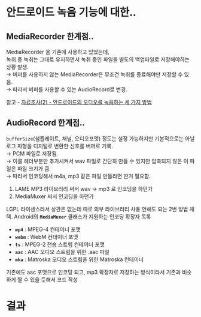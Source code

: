# 안드로이드 녹음 기능에 대한..


## MediaRecorder 한계점..
MediaRecorder 을 기존에 사용하고 있었는데, 
<br>녹취 중 녹취는 그대로 유지하면서 녹취 중인 파일을 별도의 백업파일로 저장해야하는 상황 발생.
<br>→ 버퍼를 사용하지 않는 MediaRecorder은 무조건 녹취를 종료해야만 저장할 수 있음.
<br>→ 따라서 버퍼를 사용할 수 있는 AudioRecord로 변경.

참고 - [자료조사(2) - 안드로이드의 오디오를 녹음하는 세 가지 방법](https://techlog.gurucat.net/130)

## AudioRecord 한계점..
`bufferSize`(샘플레이트, 채널, 오디오포멧) 정도는 설정 가능하지만 기본적으로는 아날로그 파형을 디지털로 변환한 신호를 버퍼로 기록. 
<br>→ PCM 파일로 저장됨.
<br>→ 이를 헤더부분만 추가시켜서 wav 파일로 간단히 만들 수 있지만 압축되지 않은 이 파일은 파일 크기가 큼.
<br>→ 따라서 인코딩해서 m4a, mp3 같은 파일 만들라면 딴거 필요함.
1. LAME MP3 라이브러리 써서 wav → mp3 로 인코딩을 하던가
2. MediaMuxer 써서 인코딩을 하던가

LGPL 라이센스라서 상관은 없는데 따로 외부 라이브러리 사용 안해도 되는 2번 방법 채택.
Android의 **`MediaMuxer`** 클래스가 지원하는 인코딩 확장자 목록

- **`mp4`** : MPEG-4 컨테이너 포맷
- **`webm`** : WebM 컨테이너 포맷
- **`ts`** : MPEG-2 전송 스트림 컨테이너 포맷
- **`aac`** : AAC 오디오 스트림을 위한 .aac 파일
- **`mka`** : Matroska 오디오 스트림을 위한 Matroska 컨테이너

기존에도 aac 포맷으로 인코딩 되고, mp3 확장자로 저장하는 방식이라서 기존과 비슷하게 짤 수 있을 듯해서 코드 작성

# 결과
